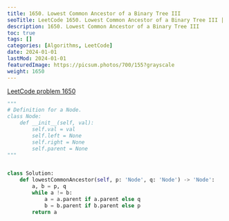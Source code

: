 ```yaml
---
title: 1650. Lowest Common Ancestor of a Binary Tree III
seoTitle: LeetCode 1650. Lowest Common Ancestor of a Binary Tree III | Python solution and explanation
description: 1650. Lowest Common Ancestor of a Binary Tree III
toc: true
tags: []
categories: [Algorithms, LeetCode]
date: 2024-01-01
lastMod: 2024-01-01
featuredImage: https://picsum.photos/700/155?grayscale
weight: 1650
---
```


[LeetCode problem 1650](https://leetcode.com/problems/lowest-common-ancestor-of-a-binary-tree-iii/)

```python
"""
# Definition for a Node.
class Node:
    def __init__(self, val):
        self.val = val
        self.left = None
        self.right = None
        self.parent = None
"""


class Solution:
    def lowestCommonAncestor(self, p: 'Node', q: 'Node') -> 'Node':
        a, b = p, q
        while a != b:
            a = a.parent if a.parent else q
            b = b.parent if b.parent else p
        return a

```
